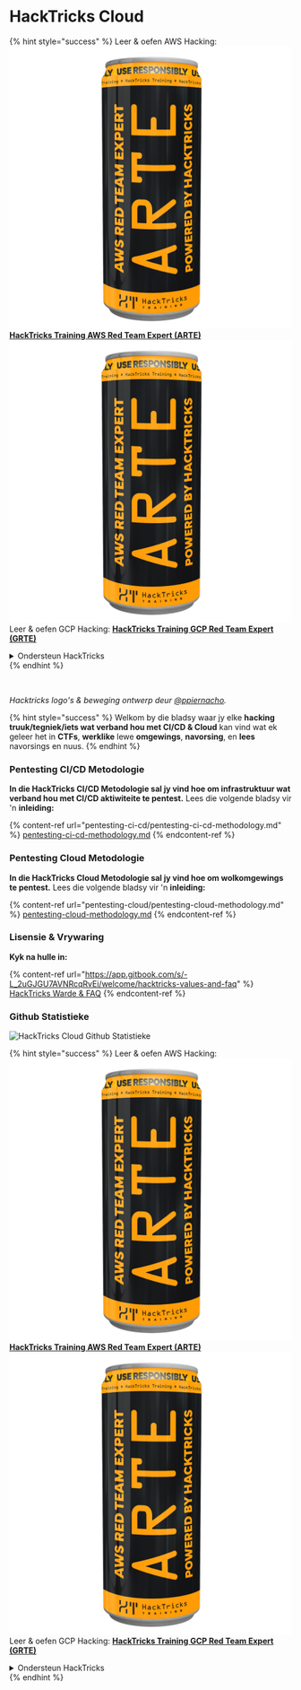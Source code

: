 # HackTricks Cloud

{% hint style="success" %}
Leer & oefen AWS Hacking:<img src=".gitbook/assets/image (1) (1) (1).png" alt="" data-size="line">[**HackTricks Training AWS Red Team Expert (ARTE)**](https://training.hacktricks.xyz/courses/arte)<img src=".gitbook/assets/image (1) (1) (1).png" alt="" data-size="line">\
Leer & oefen GCP Hacking: <img src=".gitbook/assets/image (2).png" alt="" data-size="line">[**HackTricks Training GCP Red Team Expert (GRTE)**<img src=".gitbook/assets/image (2).png" alt="" data-size="line">](https://training.hacktricks.xyz/courses/grte)

<details>

<summary>Ondersteun HackTricks</summary>

* Kyk na die [**subskripsie planne**](https://github.com/sponsors/carlospolop)!
* **Sluit aan by die** 💬 [**Discord groep**](https://discord.gg/hRep4RUj7f) of die [**telegram groep**](https://t.me/peass) of **volg** ons op **Twitter** 🐦 [**@hacktricks\_live**](https://twitter.com/hacktricks_live)**.**
* **Deel hacking truuks deur PRs in te dien na die** [**HackTricks**](https://github.com/carlospolop/hacktricks) en [**HackTricks Cloud**](https://github.com/carlospolop/hacktricks-cloud) github repos.

</details>
{% endhint %}

<figure><img src=".gitbook/assets/cloud.gif" alt=""><figcaption></figcaption></figure>

_Hacktricks logo's & beweging ontwerp deur_ [_@ppiernacho_](https://www.instagram.com/ppieranacho/)_._

{% hint style="success" %}
Welkom by die bladsy waar jy elke **hacking truuk/tegniek/iets wat verband hou met CI/CD & Cloud** kan vind wat ek geleer het in **CTFs**, **werklike** lewe **omgewings**, **navorsing**, en **lees** navorsings en nuus.
{% endhint %}

### **Pentesting CI/CD Metodologie**

**In die HackTricks CI/CD Metodologie sal jy vind hoe om infrastruktuur wat verband hou met CI/CD aktiwiteite te pentest.** Lees die volgende bladsy vir 'n **inleiding:**

{% content-ref url="pentesting-ci-cd/pentesting-ci-cd-methodology.md" %}
[pentesting-ci-cd-methodology.md](pentesting-ci-cd/pentesting-ci-cd-methodology.md)
{% endcontent-ref %}

### Pentesting Cloud Metodologie

**In die HackTricks Cloud Metodologie sal jy vind hoe om wolkomgewings te pentest.** Lees die volgende bladsy vir 'n **inleiding:**

{% content-ref url="pentesting-cloud/pentesting-cloud-methodology.md" %}
[pentesting-cloud-methodology.md](pentesting-cloud/pentesting-cloud-methodology.md)
{% endcontent-ref %}

### Lisensie & Vrywaring

**Kyk na hulle in:**

{% content-ref url="https://app.gitbook.com/s/-L_2uGJGU7AVNRcqRvEi/welcome/hacktricks-values-and-faq" %}
[HackTricks Warde & FAQ](https://app.gitbook.com/s/-L_2uGJGU7AVNRcqRvEi/welcome/hacktricks-values-and-faq)
{% endcontent-ref %}

### Github Statistieke

![HackTricks Cloud Github Statistieke](https://repobeats.axiom.co/api/embed/1dfdbb0435f74afa9803cd863f01daac17cda336.svg)

{% hint style="success" %}
Leer & oefen AWS Hacking:<img src=".gitbook/assets/image (1) (1) (1).png" alt="" data-size="line">[**HackTricks Training AWS Red Team Expert (ARTE)**](https://training.hacktricks.xyz/courses/arte)<img src=".gitbook/assets/image (1) (1) (1).png" alt="" data-size="line">\
Leer & oefen GCP Hacking: <img src=".gitbook/assets/image (2).png" alt="" data-size="line">[**HackTricks Training GCP Red Team Expert (GRTE)**<img src=".gitbook/assets/image (2).png" alt="" data-size="line">](https://training.hacktricks.xyz/courses/grte)

<details>

<summary>Ondersteun HackTricks</summary>

* Kyk na die [**subskripsie planne**](https://github.com/sponsors/carlospolop)!
* **Sluit aan by die** 💬 [**Discord groep**](https://discord.gg/hRep4RUj7f) of die [**telegram groep**](https://t.me/peass) of **volg** ons op **Twitter** 🐦 [**@hacktricks\_live**](https://twitter.com/hacktricks_live)**.**
* **Deel hacking truuks deur PRs in te dien na die** [**HackTricks**](https://github.com/carlospolop/hacktricks) en [**HackTricks Cloud**](https://github.com/carlospolop/hacktricks-cloud) github repos.

</details>
{% endhint %}
